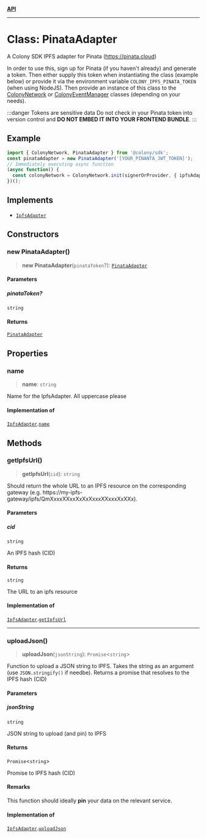 [**API**](../README.md)

***

# Class: PinataAdapter

A Colony SDK IPFS adapter for Pinata (https://pinata.cloud)

In order to use this, sign up for Pinata (if you haven't already) and generate a token. Then either supply this token when instantiating the class (example below) or provide it via the environment variable `COLONY_IPFS_PINATA_TOKEN` (when using NodeJS). Then provide an instance of this class to the [ColonyNetwork](ColonyNetwork.md) or [ColonyEventManager](ColonyEventManager.md) classes (depending on your needs).

:::danger Tokens are sensitive data
Do not check in your Pinata token into version control and **DO NOT EMBED IT INTO YOUR FRONTEND BUNDLE**.
:::

## Example

```typescript
import { ColonyNetwork, PinataAdapter } from '@colony/sdk';
const pinataAdapter = new PinataAdapter('[YOUR_PINANTA_JWT_TOKEN]');
// Immediately executing async function
(async function() {
  const colonyNetwork = ColonyNetwork.init(signerOrProvider, { ipfsAdapter: pinataAdapter });
})();
```

## Implements

- [`IpfsAdapter`](../interfaces/IpfsAdapter.md)

## Constructors

### new PinataAdapter()

> **new PinataAdapter**(`pinataToken`?): [`PinataAdapter`](PinataAdapter.md)

#### Parameters

##### pinataToken?

`string`

#### Returns

[`PinataAdapter`](PinataAdapter.md)

## Properties

### name

> **name**: `string`

Name for the IpfsAdapter. All uppercase please

#### Implementation of

[`IpfsAdapter`](../interfaces/IpfsAdapter.md).[`name`](../interfaces/IpfsAdapter.md#name)

## Methods

### getIpfsUrl()

> **getIpfsUrl**(`cid`): `string`

Should return the whole URL to an IPFS resource on the corresponding gateway (e.g. https://my-ipfs-gateway/ipfs/QmXxxxXXxxXxXxXxxxXXxxxXxXXx).

#### Parameters

##### cid

`string`

An IPFS hash (CID)

#### Returns

`string`

The URL to an ipfs resource

#### Implementation of

[`IpfsAdapter`](../interfaces/IpfsAdapter.md).[`getIpfsUrl`](../interfaces/IpfsAdapter.md#getipfsurl)

***

### uploadJson()

> **uploadJson**(`jsonString`): `Promise`\<`string`\>

Function to upload a JSON string to IPFS. Takes the string as an argument (use `JSON.stringify()` if needbe). Returns a promise that resolves to the IPFS hash (CID)

#### Parameters

##### jsonString

`string`

JSON string to upload (and pin) to IPFS

#### Returns

`Promise`\<`string`\>

Promise to IPFS hash (CID)

#### Remarks

This function should ideally **pin** your data on the relevant service.

#### Implementation of

[`IpfsAdapter`](../interfaces/IpfsAdapter.md).[`uploadJson`](../interfaces/IpfsAdapter.md#uploadjson)
